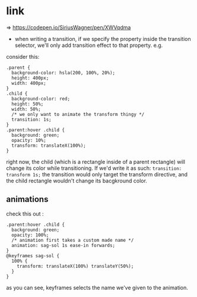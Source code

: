 # link

=> https://codepen.io/SiriusWagner/pen/XWVqdma

- when writing a transition, if we specify the property inside the transition selector, we'll only add transition effect to that property. e.g.

consider this:

```
.parent {
  background-color: hsla(200, 100%, 20%);
  height: 400px;
  width: 400px;
}
.child {
  background-color: red;
  height: 50%;
  width: 50%;
  /* we only want to animate the transform thingy */
  transition: 1s;
}
.parent:hover .child {
  background: green;
  opacity: 10%;
  transform: translateX(100%);
}

```

right now, the child (which is a rectangle inside of a parent rectangle) will change its color while transitioning. If we'd write it as such:
`transition: transform 1s;` the transition would only target the transform directive, and the child rectangle wouldn't change its bacgkround color.

## animations

check this out :

```
.parent:hover .child {
  background: green;
  opacity: 100%;
  /* animation first takes a custom made name */
  animation: sag-sol 1s ease-in forwards;
}
@keyframes sag-sol {
  100% {
    transform: translateX(100%) translateY(50%);
  }
}
```

as you can see, keyframes selects the name we've given to the animation.
